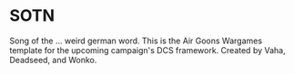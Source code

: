 # SOTN
Song of the ... weird german word.
This is the Air Goons Wargames template for the upcoming campaign's DCS framework. 
Created by Vaha, Deadseed, and Wonko.